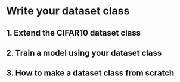 # Write your dataset class

## 1. Extend the CIFAR10 dataset class

## 2. Train a model using your dataset class

## 3. How to make a dataset class from scratch
